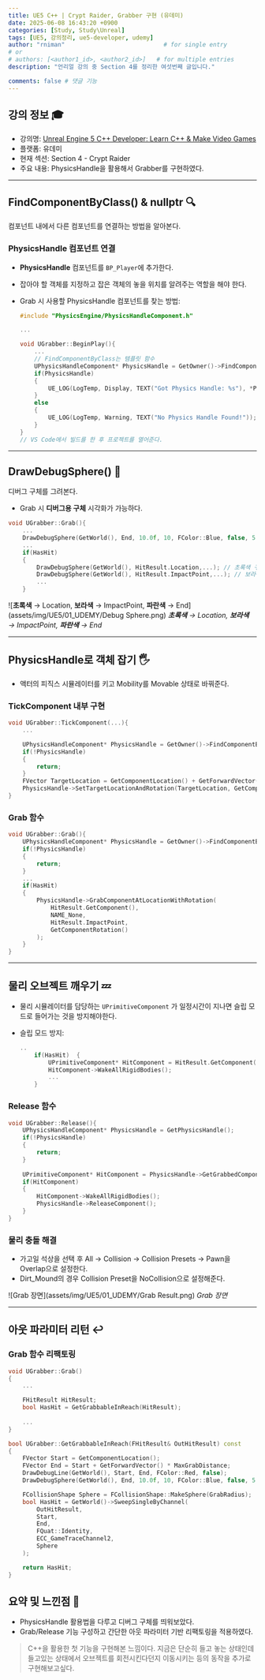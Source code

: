 ```yaml
---
title: UE5 C++ | Crypt Raider, Grabber 구현 (유데미)
date: 2025-06-08 16:43:20 +0900
categories: [Study, Study\Unreal]
tags: [UE5, 강의정리, ue5-developer, udemy]
author: "rniman"                            # for single entry
# or
# authors: [<author1_id>, <author2_id>]   # for multiple entries
description: "언리얼 강의 중 Section 4를 정리한 여섯번째 글입니다."

comments: false # 댓글 기능
---
```


## 강의 정보 🎓
- 강의명: [Unreal Engine 5 C++ Developer: Learn C++ & Make Video Games](https://www.udemy.com/course/unrealcourse-korean/?couponCode=CP130525)
- 플랫폼: 유데미
- 현재 섹션: Section 4 - Crypt Raider
- 주요 내용: PhysicsHandle을 활용해서 Grabber를 구현하였다.

---

## FindComponentByClass() & nullptr 🔍

컴포넌트 내에서 다른 컴포넌트를 연결하는 방법을 알아본다.

### PhysicsHandle 컴포넌트 연결

- **PhysicsHandle** 컴포넌트를 `BP_Player`에 추가한다.
- 잡아야 할 객체를 지정하고 잡은 객체의 놓을 위치를 알려주는 역할을 해야 한다.
- Grab 시 사용할 PhysicsHandle 컴포넌트를 찾는 방법:
    
    ```cpp
    #include "PhysicsEngine/PhysicsHandleComponent.h"
    
    ...
    
    void UGrabber::BeginPlay(){
    	...
    	// FindComponentByClass는 템플릿 함수
    	UPhysicsHandleComponent* PhysicsHandle = GetOwner()->FindComponentByClass<UPhysicsHandleComponent>(); // 템플릿 함수
    	if(PhysicsHandle)
    	{
    		UE_LOG(LogTemp, Display, TEXT("Got Physics Handle: %s"), *PhysicsHandle->GetName());
    	}
    	else
    	{
    		UE_LOG(LogTemp, Warning, TEXT("No Physics Handle Found!"));		
    	}
    }
    // VS Code에서 빌드를 한 후 프로젝트를 열어준다.
    ```
    

---

## DrawDebugSphere() 🎨

디버그 구체를 그려본다.

- Grab 시 **디버그용 구체** 시각화가 가능하다.

```cpp
void UGrabber::Grab(){	
	...
	DrawDebugSphere(GetWorld(), End, 10.0f, 10, FColor::Blue, false, 5.0f);
	...
	if(HasHit)
	{
		DrawDebugSphere(GetWorld(), HitResult.Location,...); // 초록색 구
		DrawDebugSphere(GetWorld(), HitResult.ImpactPoint,...); // 보라색 구
		...
	}
```

![**초록색** → Location, **보라색** → ImpactPoint, **파란색** → End](assets/img/UE5/01_UDEMY/Debug Sphere.png)
_**초록색** → Location, **보라색** → ImpactPoint, **파란색** → End_

---

## PhysicsHandle로 객체 잡기 🖐️

- 액터의 피직스 시뮬레이터를 키고 Mobility를 Movable 상태로 바꿔준다.

### TickComponent 내부 구현

```cpp
void UGrabber::TickComponent(...){
	...

	UPhysicsHandleComponent* PhysicsHandle = GetOwner()->FindComponentByClass<UPhysicsHandleComponent>();
	if(!PhysicsHandle)
	{
		return;
	}
	FVector TargetLocation = GetComponentLocation() + GetForwardVector() * HoldDistance;
	PhysicsHandle->SetTargetLocationAndRotation(TargetLocation, GetComponentRotation());
}
```

### Grab 함수

```cpp
void UGrabber::Grab(){
	UPhysicsHandleComponent* PhysicsHandle = GetOwner()->FindComponentByClass<UPhysicsHandleComponent>();
	if(!PhysicsHandle)
	{
		return;
	}
	...
	if(HasHit)
	{
		PhysicsHandle->GrabComponentAtLocationWithRotation(
			HitResult.GetComponent(),
			NAME_None,
			HitResult.ImpactPoint,
			GetComponentRotation()
		);
	}
}
```

---

## 물리 오브젝트 깨우기 💤

- 물리 시뮬레이터를 담당하는 `UPrimitiveComponent` 가 일정시간이 지나면 슬립 모드로 들어가는 것을 방지해야한다.
- 슬립 모드 방지:
    
    ```cpp
    ..
    	if(HasHit)	{
    		UPrimitiveComponent* HitComponent = HitResult.GetComponent();
    		HitComponent->WakeAllRigidBodies();
    		...
    	}
    ```
    

### Release 함수

```cpp
void UGrabber::Release(){
	UPhysicsHandleComponent* PhysicsHandle = GetPhysicsHandle();
	if(!PhysicsHandle)
	{
		return;
	}
	
	UPrimitiveComponent* HitComponent = PhysicsHandle->GetGrabbedComponent();
	if(HitComponent)
	{
		HitComponent->WakeAllRigidBodies();
		PhysicsHandle->ReleaseComponent();	
	}
}
```

### 물리 충돌 해결

- 가고일 석상을 선택 후 All → Collision → Collision Presets → Pawn을 Overlap으로 설정한다.
- Dirt_Mound의 경우 Collision Preset을 NoCollision으로 설정해준다.

![Grab 장면](assets/img/UE5/01_UDEMY/Grab Result.png)
_Grab 장면_

---

## 아웃 파라미터 리턴 ↩️

### Grab 함수 리팩토링

```cpp
void UGrabber::Grab()
{
	...

	FHitResult HitResult;
	bool HasHit = GetGrabbableInReach(HitResult);
	
	...
}

bool UGrabber::GetGrabbableInReach(FHitResult& OutHitResult) const
{
	FVector Start = GetComponentLocation();
	FVector End = Start + GetForwardVector() * MaxGrabDistance;
	DrawDebugLine(GetWorld(), Start, End, FColor::Red, false);
	DrawDebugSphere(GetWorld(), End, 10.0f, 10, FColor::Blue, false, 5.0f);

	FCollisionShape Sphere = FCollisionShape::MakeSphere(GrabRadius);
	bool HasHit = GetWorld()->SweepSingleByChannel(
		OutHitResult, 
		Start, 
		End, 
		FQuat::Identity, 
		ECC_GameTraceChannel2,
		Sphere
	);

	return HasHit;
}
```

## 요약 및 느낀점 📝

- PhysicsHandle 활용법을 다루고 디버그 구체를 띄워보았다.
- Grab/Release 기능 구성하고 간단한 아웃 파라미터 기반 리팩토링을 적용하였다.
> C++을 활용한 첫 기능을 구현해본 느낌이다. 지금은 단순히 들고 놓는 상태인데 들고있는 상태에서 오브젝트를 회전시킨다던지 이동시키는 등의 동작을 추가로 구현해보고싶다.
